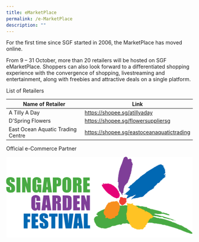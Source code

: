 ```yaml
---
title: eMarketPlace
permalink: /e-MarketPlace
description: ""
---
```



For the first time since SGF started in 2006, the MarketPlace has moved online.

From 9 – 31 October, more than 20 retailers will be hosted on SGF eMarketPlace. Shoppers can also look forward to a differentiated shopping experience with the convergence of shopping, livestreaming and entertainment, along with freebies and attractive deals on a single platform.

List of Retailers



| Name of Retailer | Link | 
| -------- | -------- | 
| A Tilly A Day | https://shopee.sg/atillyaday | 
| D'Spring Flowers | https://shopee.sg/flowersuppliersg |
| East Ocean Aquatic Trading Centre | https://shopee.sg/eastoceanaquatictrading |

Official e-Commerce Partner

![](/images/SGF-LogoNew_Trans_Horizontal.jpg)

